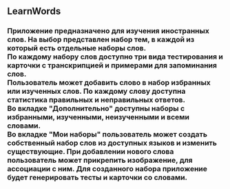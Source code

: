 <h2>LearnWords</h2>
<h3>Приложение предназначено для изучения иностранных слов. На выбор представлен набор тем, в каждой из который есть отдельные наборы слов.</br>
	По каждому набору слов доступно три вида тестирования и карточки с транскрипцией и примерами для запоминания слов.</br>
	Пользователь может добавить слово в набор избранных или  изученных слов. По каждому слову доступна статистика правильных и неправильных ответов.</br>
	Во вкладке "Дополнительно" доступны наборы с избранными, изученными, неизученными и всеми словами.</br>
	Во вкладке "Мои наборы" пользователь может создать собственный набор слов из доступных языков и изменить существующие. При добавлении нового слова пользователь может прикрепить изображение, для ассоциации с ним. Для созданного набора приложение будет генерировать тесты и карточки со словами.</br></h3>
